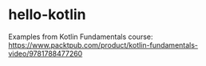 # hello-kotlin
Examples from Kotlin Fundamentals course: https://www.packtpub.com/product/kotlin-fundamentals-video/9781788477260
